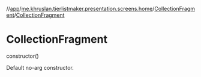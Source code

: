 //[app](../../../index.md)/[me.khruslan.tierlistmaker.presentation.screens.home](../index.md)/[CollectionFragment](index.md)/[CollectionFragment](-collection-fragment.md)

# CollectionFragment

constructor()

Default no-arg constructor.
